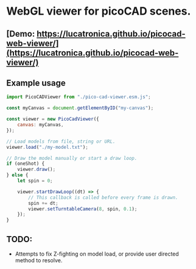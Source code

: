 # WebGL viewer for picoCAD scenes.

## [Demo: https://lucatronica.github.io/picocad-web-viewer/](https://lucatronica.github.io/picocad-web-viewer/)

## Example usage

```js
import PicoCADViewer from "./pico-cad-viewer.esm.js";

const myCanvas = document.getElementByID("my-canvas");

const viewer = new PicoCadViewer({
	canvas: myCanvas,
});

// Load models from file, string or URL.
viewer.load("./my-model.txt");

// Draw the model manually or start a draw loop.
if (oneShot) {
	viewer.draw();
} else {
	let spin = 0;

	viewer.startDrawLoop((dt) => {
		// This callback is called before every frame is drawn.
		spin += dt;
		viewer.setTurntableCamera(8, spin, 0.1);
	});
}
```

## TODO:

* Attempts to fix Z-fighting on model load, or provide user directed method to resolve.
